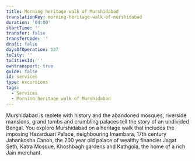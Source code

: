 ```yaml
---
title: Morning heritage walk of Murshidabad
translationKey: morning-heritage-walk-of-murshidabad
duration: '04:00'
startTime: ''
transfer: false
transferCode: ''
draft: false
daysOfOperation: 127
toCity: ''
toCitiesId: ''
owntransport: true
guide: false
id: services
type: excursions
tags:
  - Services
  - Morning heritage walk of Murshidabad
---
```

Murshidabad is replete with history and the abandoned mosques, riverside mansions, grand tombs and crumbling palaces tell the story of an undivided Bengal. You explore Murshidabad on a heritage walk that includes the imposing Hazarduari Palace, neighbouring Imambara, 17th century Jahankosha Canon, the 200 year old palace of wealthy financier Jagat Seth, Katra Mosque, Khoshbagh gardens and Kathgola, the home of a rich Jain merchant.